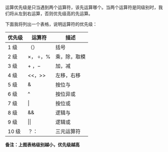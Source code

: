 运算优先级是只当遇到两个运算符，该先运算哪个。当两个运算符是同级别时，我们将从左到右运算，否则优先级高的先运算。

下面我将列出一个表格，说明运算符的优先级：

| 优先级  | 运算符                   | 描述     |
| ---- | --------------------- | ------ |
| 1 级  | （）                    | 括号     |
| 2 级  | $\times$， $\div$，$\%$ | 乘，除，取模 |
| 3 级  | $+$ ，$-$              | 加，减    |
| 4 级  | <<，>>                 | 左移，右移  |
| 5 级  | &                     | 按位与    |
| 6 级  | ^                     | 按位异或   |
| 7 级  | \|                    | 按位或    |
| 8 级  | &&                    | 逻辑与    |
| 9 级  | \|\|                  | 逻辑或    |
| 10 级 | ？：                    | 三元运算符  |
**备注：上图表格级别越小，优先级越高**
